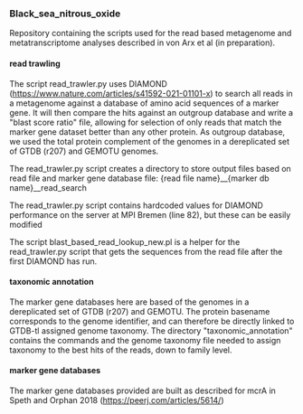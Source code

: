 ### Black_sea_nitrous_oxide

Repository containing the scripts used for the read based metagenome and metatranscriptome analyses described in von Arx et al (in preparation).

#### read trawling
The script read_trawler.py uses DIAMOND (https://www.nature.com/articles/s41592-021-01101-x) to search all reads in a metagenome against a database of amino acid sequences of a marker gene. It will then compare the hits against an outgroup database and write a "blast score ratio" file, allowing for selection of only reads that match the marker gene dataset better than any other protein. 
As outgroup database, we used the total protein complement of the genomes in a dereplicated set of GTDB (r207) and GEMOTU genomes.

The read_trawler.py script creates a directory to store output files based on read file and marker gene database file:
{read file name}__{marker db name}__read_search

The read_trawler.py script contains hardcoded values for DIAMOND performance on the server at MPI Bremen (line 82), but these can be easily modified

The script blast_based_read_lookup_new.pl is a helper for the read_trawler.py script that gets the sequences from the read file after the first DIAMOND has run.


#### taxonomic annotation
The marker gene databases here are based of the genomes in a dereplicated set of GTDB (r207) and GEMOTU. The protein basename corresponds to the genome identifier, and can therefore be directly linked to GTDB-tl assigned genome taxonomy. The directory "taxonomic_annotation" contains the commands and the genome taxonomy file needed to assign taxonomy to the best hits of the reads, down to family level.


#### marker gene databases
The marker gene databases provided are built as described for mcrA in Speth and Orphan 2018 (https://peerj.com/articles/5614/)
